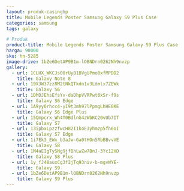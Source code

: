 ```yaml
---
layout: produk-casinghp
title: Mobile Legends Poster Samsung Galaxy S9 Plus Case
categories: samsung
tags: galaxy

# Produk
product-title: Mobile Legends Poster Samsung Galaxy S9 Plus Case
harga: 90000
sku: hn-5285
image-drive: 1bZe6DetAP9B1m-lOBNDrn0262Nh9nvzp
gallery:
  - url: 1CLHX_WKCJs00rUyB1BVgUPmo0xfMPDD2
    title: Galaxy Note 8
  - url: 19X3W37zz8M2tNkQTkdn1v3Ldmlx7ZEWk
    title: Galaxy S6
  - url: 1DhDJEhsEfsYv-daDhpVVRPwt6xSr-f9s
    title: Galaxy S6 Edge
  - url: 1A9yy0rhcc4-yI9t3mh97lPpmgLhHE8KE
    title: Galaxy S6 Edge Plus
  - url: 15Qmpcrx_Wh4T0BdlnG4zWbKC20vUb7IT
    title: Galaxy S7
  - url: 13ipbxLpzzfwcH82I1koE3yhmzp5fh6oI
    title: Galaxy S7 Edge
  - url: 1i7Ek3_EWx_b3aJw-Ga0tHOn5RbBBvvVE
    title: Galaxy S8
  - url: 1M4aEIgTySNg9jfBhLwZw7BnJ-3Yc12HD
    title: Galaxy S8 Plus
  - url: 1y_fJ48auxCg3f2jTq93niv-b-mgvWYE-
    title: Galaxy S9
  - url: 1bZe6DetAP9B1m-lOBNDrn0262Nh9nvzp
    title: Galaxy S9 Plus
---
```

